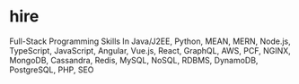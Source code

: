 # hire
Full-Stack Programming Skills In Java/J2EE, Python, MEAN, MERN, Node.js, TypeScript, JavaScript, Angular, Vue.js, React, GraphQL, AWS, PCF, NGINX, MongoDB, Cassandra, Redis, MySQL, NoSQL, RDBMS, DynamoDB, PostgreSQL, PHP, SEO
